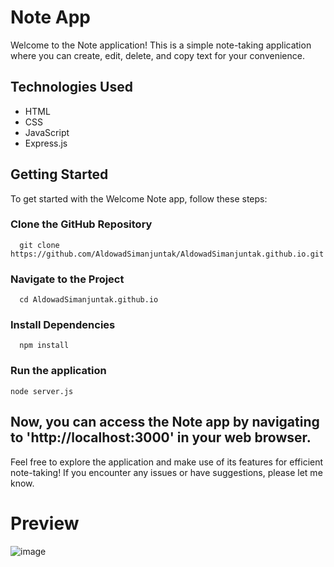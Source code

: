 # Note App

Welcome to the Note application! This is a simple note-taking application where you can  create, edit, delete, and copy text for your convenience.


## Technologies Used

- HTML
- CSS
- JavaScript
- Express.js

## Getting Started

To get started with the Welcome Note app, follow these steps:

### Clone the GitHub Repository
      git clone https://github.com/AldowadSimanjuntak/AldowadSimanjuntak.github.io.git
### Navigate to the Project
      cd AldowadSimanjuntak.github.io
### Install Dependencies
      npm install
### Run the application
    node server.js
## Now, you can access the  Note app by navigating to 'http://localhost:3000' in your web browser.
Feel free to explore the application and make use of its features for efficient note-taking! If you encounter any issues or have suggestions, please let me know.

# Preview 
![image](https://github.com/AldowadSimanjuntak/Simple-Note-App/assets/102914659/2fb46a0f-4340-402a-93db-dafc8334d8b2)
